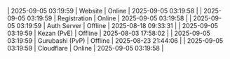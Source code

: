 | 2025-09-05 03:19:59 | Website | Online | 2025-09-05 03:19:58 |
| 2025-09-05 03:19:59 | Registration | Online | 2025-09-05 03:19:58 |
| 2025-09-05 03:19:59 | Auth Server | Offline | 2025-08-18 09:33:31 |
| 2025-09-05 03:19:59 | Kezan (PvE) | Offline | 2025-08-03 17:58:02 |
| 2025-09-05 03:19:59 | Gurubashi (PvP) | Offline | 2025-08-23 21:44:06 |
| 2025-09-05 03:19:59 | Cloudflare | Online | 2025-09-05 03:19:58 |
